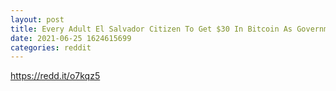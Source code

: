 ```yaml
--- 
layout: post 
title: Every Adult El Salvador Citizen To Get $30 In Bitcoin As Government Looks To Drive Up Adoption 
date: 2021-06-25 1624615699 
categories: reddit 
--- 
```

https://redd.it/o7kqz5